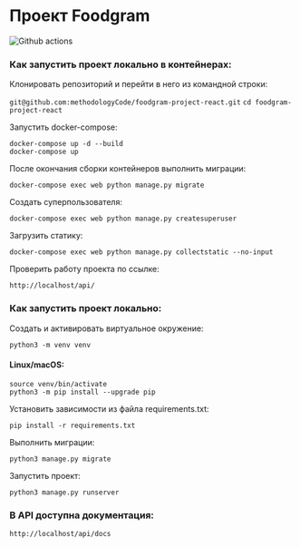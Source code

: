 # Проект Foodgram

![Github actions](https://github.com/methodologyCode/foodgram-project-react/actions/workflows/main.yml/badge.svg)


### Как запустить проект локально в контейнерах:

Клонировать репозиторий и перейти в него из командной строки:

``` git@github.com:methodologyCode/foodgram-project-react.git ``` 
``` cd foodgram-project-react ``` 

Запустить docker-compose:

```
docker-compose up -d --build
docker-compose up
```

После окончания сборки контейнеров выполнить миграции:

```
docker-compose exec web python manage.py migrate

```

Создать суперпользователя:

```
docker-compose exec web python manage.py createsuperuser

```

Загрузить статику:

```
docker-compose exec web python manage.py collectstatic --no-input 

```

Проверить работу проекта по ссылке:

```
http://localhost/api/
```


### Как запустить проект локально:

Создать и активировать виртуальное окружение:

``` python3 -m venv venv ``` 

#### Linux/macOS:
``` source venv/bin/activate ```  
``` python3 -m pip install --upgrade pip ``` 

Установить зависимости из файла requirements.txt:

``` pip install -r requirements.txt ``` 

Выполнить миграции:

``` python3 manage.py migrate ``` 

Запустить проект:

``` python3 manage.py runserver ``` 

### В API доступна документация:

``` http://localhost/api/docs ```



